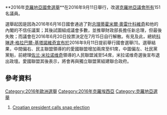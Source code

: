 **2016年[克羅地亞國會選舉](https://zh.wikipedia.org/wiki/克羅地亞 "wikilink")**在2016年9月11日舉行，改選[克羅地亞議會所有](https://zh.wikipedia.org/wiki/克羅地亞議會 "wikilink")151名議員。

選舉起因是因為2016年6月16日國會通過了對[总理](../Page/克罗地亚总理.md "wikilink")[蒂霍米爾·奧雷什科維奇](../Page/蒂霍米爾·奧雷什科維奇.md "wikilink")和他的內閣的不信任議案；其後試圖組成議會多數，並推舉財政部長擔任新总理，但最後失敗；而議會在2016年6月20日投票決定在7月15日自行解散。有見及此，總統[科琳達·格拉巴爾-基塔諾維奇宣布於](https://zh.wikipedia.org/wiki/科琳達·格拉巴爾-基塔諾維奇 "wikilink")2016年9月11日提前舉行國會選舉\[1\]。選舉結果，中間偏右、民主聯盟領導的的愛國聯盟增加兩席至61席，中圖偏左、社民黨黨魁，前總理[佐兰·米拉诺维奇](../Page/佐兰·米拉诺维奇.md "wikilink")領導的人民聯盟減至54席，米拉诺维奇選後宣布退出政壇。愛國聯盟其後表示，將會再與獨立聯盟黨組建聯合政府。

## 參考資料

[Category:2016年歐洲選舉](https://zh.wikipedia.org/wiki/Category:2016年歐洲選舉 "wikilink") [Category:2016年克羅埃西亞](https://zh.wikipedia.org/wiki/Category:2016年克羅埃西亞 "wikilink") [Category:克羅地亞選舉](https://zh.wikipedia.org/wiki/Category:克羅地亞選舉 "wikilink")

1.  [Croatian president calls snap election](http://www.politico.eu/article/kolinda-grabar-kitarovic-croatian-president-calls-snap-election-no-confidence-vote/)